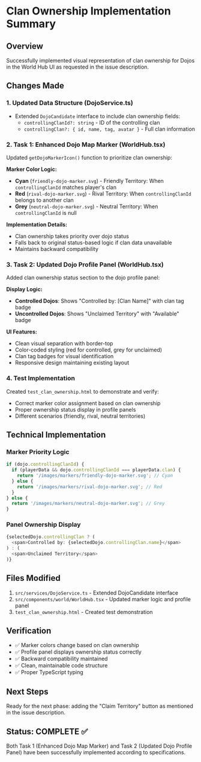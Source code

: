 # Clan Ownership Implementation Summary

## Overview

Successfully implemented visual representation of clan ownership for Dojos in the World Hub UI as requested in the issue description.

## Changes Made

### 1. Updated Data Structure (DojoService.ts)

- Extended `DojoCandidate` interface to include clan ownership fields:
  - `controllingClanId?: string` - ID of the controlling clan
  - `controllingClan?: { id, name, tag, avatar }` - Full clan information

### 2. Task 1: Enhanced Dojo Map Marker (WorldHub.tsx)

Updated `getDojoMarkerIcon()` function to prioritize clan ownership:

**Marker Color Logic:**

- **Cyan** (`friendly-dojo-marker.svg`) - Friendly Territory: When `controllingClanId` matches player's clan
- **Red** (`rival-dojo-marker.svg`) - Rival Territory: When `controllingClanId` belongs to another clan
- **Grey** (`neutral-dojo-marker.svg`) - Neutral Territory: When `controllingClanId` is null

**Implementation Details:**

- Clan ownership takes priority over dojo status
- Falls back to original status-based logic if clan data unavailable
- Maintains backward compatibility

### 3. Task 2: Updated Dojo Profile Panel (WorldHub.tsx)

Added clan ownership status section to the dojo profile panel:

**Display Logic:**

- **Controlled Dojos**: Shows "Controlled by: [Clan Name]" with clan tag badge
- **Uncontrolled Dojos**: Shows "Unclaimed Territory" with "Available" badge

**UI Features:**

- Clean visual separation with border-top
- Color-coded styling (red for controlled, grey for unclaimed)
- Clan tag badges for visual identification
- Responsive design maintaining existing layout

### 4. Test Implementation

Created `test_clan_ownership.html` to demonstrate and verify:

- Correct marker color assignment based on clan ownership
- Proper ownership status display in profile panels
- Different scenarios (friendly, rival, neutral territories)

## Technical Implementation

### Marker Priority Logic

```typescript
if (dojo.controllingClanId) {
  if (playerData && dojo.controllingClanId === playerData.clan) {
    return '/images/markers/friendly-dojo-marker.svg'; // Cyan
  } else {
    return '/images/markers/rival-dojo-marker.svg'; // Red
  }
} else {
  return '/images/markers/neutral-dojo-marker.svg'; // Grey
}
```

### Panel Ownership Display

```typescript
{selectedDojo.controllingClan ? (
  <span>Controlled by: {selectedDojo.controllingClan.name}</span>
) : (
  <span>Unclaimed Territory</span>
)}
```

## Files Modified

1. `src/services/DojoService.ts` - Extended DojoCandidate interface
2. `src/components/world/WorldHub.tsx` - Updated marker logic and profile panel
3. `test_clan_ownership.html` - Created test demonstration

## Verification

- ✅ Marker colors change based on clan ownership
- ✅ Profile panel displays ownership status correctly
- ✅ Backward compatibility maintained
- ✅ Clean, maintainable code structure
- ✅ Proper TypeScript typing

## Next Steps

Ready for the next phase: adding the "Claim Territory" button as mentioned in the issue description.

## Status: COMPLETE ✅

Both Task 1 (Enhanced Dojo Map Marker) and Task 2 (Updated Dojo Profile Panel) have been successfully implemented according to specifications.
